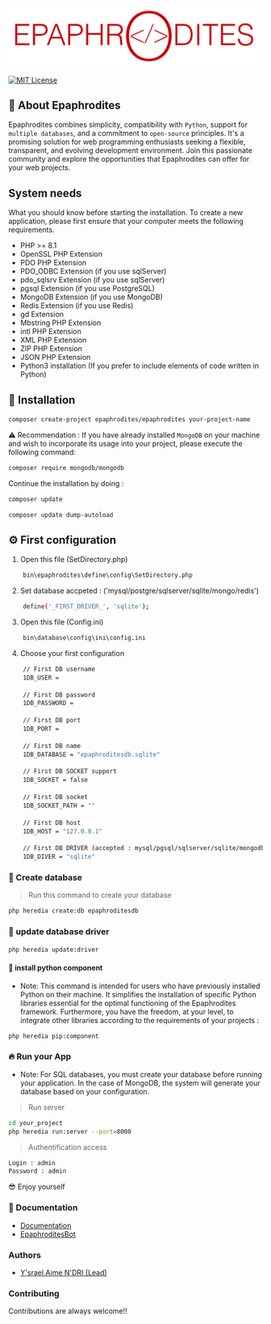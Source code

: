 ![](https://github.com/epaphrodites/epaphrodites/blob/master/static/img/logo.png)

[![MIT License](https://img.shields.io/badge/License-MIT-green.svg)](https://choosealicense.com/licenses/mit/)

## 👋 About Epaphrodites
Epaphrodites combines simplicity, compatibility with `Python`, support for `multiple databases`, and a commitment to `open-source` principles. It's a promising solution for web programming enthusiasts seeking a flexible, transparent, and evolving development environment. Join this passionate community and explore the opportunities that Epaphrodites can offer for your web projects.

## System needs
What you should know before starting the installation. To create a new application, please first ensure that your computer meets the following requirements.

- PHP >= 8.1
- OpenSSL PHP Extension
- PDO PHP Extension
- PDO_ODBC Extension (if you use sqlServer)
- pdo_sqlsrv Extension (if you use sqlServer)
- pgsql Extension (if you use PostgreSQL)
- MongoDB Extension (if you use MongoDB)
- Redis Extension (if you use Redis)
- gd Extension
- Mbstring PHP Extension
- intl PHP Extension
- XML PHP Extension
- ZIP PHP Extension
- JSON PHP Extension
- Python3 installation (If you prefer to include elements of code written in Python)

## 🚀 Installation

```bash
composer create-project epaphrodites/epaphrodites your-project-name
```

⚠️ Recommendation : If you have already installed `MongoDB` on your machine and wish to incorporate its usage into your project, please execute the following command:

```bash
composer require mongodb/mongodb
```

Continue the installation by doing :
```bash
composer update
```

```bash
composer update dump-autoload
```

## ⚙️ First configuration

1. Open this file (SetDirectory.php)
```bash  
    bin\epaphrodites\define\config\SetDirectory.php
```

2. Set database accpeted : ('mysql/postgre/sqlserver/sqlite/mongo/redis')
```bash  
    define('_FIRST_DRIVER_', 'sqlite');
```

3. Open this file (Config.ini)
```bash  
    bin\database\config\ini\config.ini
```

4. Choose your first configuration
```bash  
    // First DB username
    1DB_USER =

    // First DB password
    1DB_PASSWORD =

    // First DB port
    1DB_PORT =

    // First DB name
    1DB_DATABASE = "epaphroditesdb.sqlite"

    // First DB SOCKET support
    1DB_SOCKET = false

    // First DB socket
    1DB_SOCKET_PATH = ""

    // First DB host
    1DB_HOST = "127.0.0.1" 

    // First DB DRIVER (accepted : mysql/pgsql/sqlserver/sqlite/mongodb/redis)
    1DB_DIVER = "sqlite"

```

### 💾 Create database

> Run this command to create your database
```bash  
php heredia create:db epaphroditesdb
```

### 💾 update database driver

```bash  
php heredia update:driver
```

#### 💾 install python component
- Note: This command is intended for users who have previously installed Python on their machine. It simplifies the installation of specific Python libraries essential for the optimal functioning of the Epaphrodites framework. Furthermore, you have the freedom, at your level, to integrate other libraries according to the requirements of your projects :

```bash  
php heredia pip:component
```

### 🔥 Run your App
- Note: For SQL databases, you must create your database before running your application. In the case of MongoDB, the system will generate your database based on your configuration.

> Run server
```bash  
cd your_project
php heredia run:server --port=8000
```

> Authentification access
```bash  
Login : admin
Password : admin
```

😎 Enjoy yourself

### 📗 Documentation

- [Documentation](https://epaphrodite.org/)
- [EpaphroditesBot](https://epaphrodite.org/views/chat-epaphrodites/)

### Authors

- [Y'srael Aime N'DRI (Lead) ](https://github.com/ysrael-aime-ndri)

### Contributing

Contributions are always welcome!!
